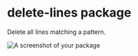 # delete-lines package

Delete all lines matching a pattern.

![A screenshot of your package](https://cloud.githubusercontent.com/assets/11895736/9059170/408d4820-3ada-11e5-953c-642156139826.gif)
